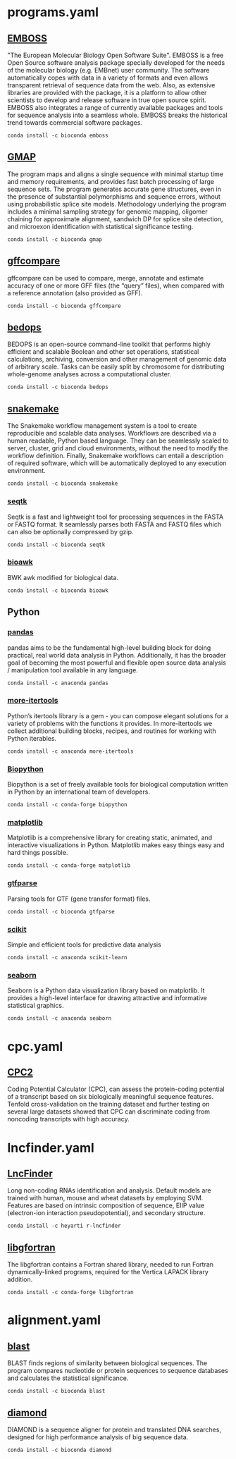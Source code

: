 # programs.yaml 
## [EMBOSS](http://emboss.open-bio.org/html/use/ch02s07.html)
"The European Molecular Biology Open Software Suite". EMBOSS is a free Open Source software analysis package specially developed for the needs of the molecular biology (e.g. EMBnet) user community. The software automatically copes with data in a variety of formats and even allows transparent retrieval of sequence data from the web. Also, as extensive libraries are provided with the package, it is a platform to allow other scientists to develop and release software in true open source spirit. EMBOSS also integrates a range of currently available packages and tools for sequence analysis into a seamless whole. EMBOSS breaks the historical trend towards commercial software packages.

`conda install -c bioconda emboss`
## [GMAP](https://academic.oup.com/bioinformatics/article/21/9/1859/409207)
The program maps and aligns a single sequence with minimal startup time and memory requirements, and provides fast batch processing of large sequence sets. The program generates accurate gene structures, even in the presence of substantial polymorphisms and sequence errors, without using probabilistic splice site models. Methodology underlying the program includes a minimal sampling strategy for genomic mapping, oligomer chaining for approximate alignment, sandwich DP for splice site detection, and microexon identification with statistical significance testing.

`conda install -c bioconda gmap`
## [gffcompare](https://ccb.jhu.edu/software/stringtie/gffcompare.shtml)
gffcompare can be used to compare, merge, annotate and estimate accuracy of one or more GFF files (the “query” files), when compared with a reference annotation (also provided as GFF).

`conda install -c bioconda gffcompare`
## [bedops](https://bedops.readthedocs.io/en/latest/)
BEDOPS is an open-source command-line toolkit that performs highly efficient and scalable Boolean and other set operations, statistical calculations, archiving, conversion and other management of genomic data of arbitrary scale. Tasks can be easily split by chromosome for distributing whole-genome analyses across a computational cluster.

`conda install -c bioconda bedops`
## [snakemake](https://snakemake.readthedocs.io/en/stable/getting_started/installation.html)
The Snakemake workflow management system is a tool to create reproducible and scalable data analyses. Workflows are described via a human readable, Python based language. They can be seamlessly scaled to server, cluster, grid and cloud environments, without the need to modify the workflow definition. Finally, Snakemake workflows can entail a description of required software, which will be automatically deployed to any execution environment.

`conda install -c bioconda snakemake`
### [seqtk](https://docs.csc.fi/apps/seqtk/)
Seqtk is a fast and lightweight tool for processing sequences in the FASTA or FASTQ format. It seamlessly parses both FASTA and FASTQ files which can also be optionally compressed by gzip.

`conda install -c bioconda seqtk`

### [bioawk](https://anaconda.org/bioconda/bioawk)
BWK awk modified for biological data.

`conda install -c bioconda bioawk`

## Python
### [pandas](https://pandas.pydata.org)
pandas aims to be the fundamental high-level building block for doing practical, real world data analysis in Python. Additionally, it has the broader goal of becoming the most powerful and flexible open source data analysis / manipulation tool available in any language.

`conda install -c anaconda pandas`
### [more-itertools](https://pypi.org/project/more-itertools/)
Python’s itertools library is a gem - you can compose elegant solutions for a variety of problems with the functions it provides. In more-itertools we collect additional building blocks, recipes, and routines for working with Python iterables.

`conda install -c anaconda more-itertools`
### [Biopython](https://biopython.org)
Biopython is a set of freely available tools for biological computation written in Python by an international team of developers.

`conda install -c conda-forge biopython`
### [matplotlib](https://matplotlib.org)
Matplotlib is a comprehensive library for creating static, animated, and interactive visualizations in Python. Matplotlib makes easy things easy and hard things possible.

`conda install -c conda-forge matplotlib`
### [gtfparse](https://pypi.org/project/gtfparse/)
Parsing tools for GTF (gene transfer format) files.

`conda install -c bioconda gtfparse`
### [scikit](https://scikit-learn.org/stable/index.html)
Simple and efficient tools for predictive data analysis

`conda install -c anaconda scikit-learn`
### [seaborn](https://seaborn.pydata.org/)
Seaborn is a Python data visualization library based on matplotlib. It provides a high-level interface for drawing attractive and informative statistical graphics.

`conda install -c anaconda seaborn`

# cpc.yaml
## [CPC2](https://github.com/biocoder/CPC2/blob/master/README.md)
Coding Potential Calculator (CPC), can assess the protein-coding potential of a transcript based on six biologically meaningful sequence features. Tenfold cross-validation on the training dataset and further testing on several large datasets showed that CPC can discriminate coding from noncoding transcripts with high accuracy.
# lncfinder.yaml
## [LncFinder](https://cran.r-project.org/web/packages/LncFinder/index.html)
Long non-coding RNAs identification and analysis. Default models are trained with human, mouse and wheat datasets by employing SVM. Features are based on intrinsic composition of sequence, EIIP value (electron-ion interaction pseudopotential), and secondary structure. 

`conda install -c heyarti r-lncfinder`
## [libgfortran](https://github.com/gcc-mirror/gcc/tree/master/libgfortran)
The libgfortran contains a Fortran shared library, needed to run Fortran dynamically-linked programs, required for the Vertica LAPACK library addition.

`conda install -c conda-forge libgfortran`
# alignment.yaml
## [blast](https://blast.ncbi.nlm.nih.gov/Blast.cgi)
BLAST finds regions of similarity between biological sequences. The program compares nucleotide or protein sequences to sequence databases and calculates the statistical significance.

`conda install -c bioconda blast`
## [diamond](https://github.com/bbuchfink/diamond)
DIAMOND is a sequence aligner for protein and translated DNA searches, designed for high performance analysis of big sequence data.

`conda install -c bioconda diamond`
